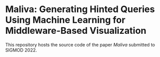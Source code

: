 # Maliva: Generating Hinted Queries Using Machine Learning for Middleware-Based Visualization
This repository hosts the source code of the paper *Maliva* submitted to SIGMOD 2022.

